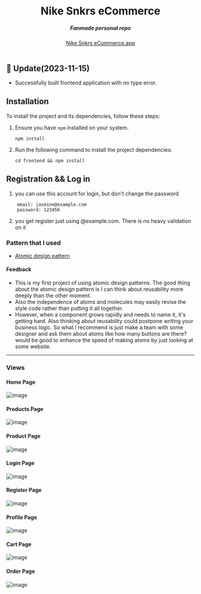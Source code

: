 <div align="center">
    <h1 align="center">Nike Snkrs eCommerce</h1>
    <h5>Fanmade personal repo</h5>
</div>

<div align="center">
  <a href="[https://nike-snkrs-ecommerce.onrender.com/]">Nike Snkrs eCommerce.app</a>
</div>
<br/>


## 🎉 Update(2023-11-15)
- Successfully built frontend application with no type error.




## Installation

To install the project and its dependencies, follow these steps:

1.  Ensure you have `npm` installed on your system. 

    ```sh-session
    npm install 
    ```

2.  Run the following command to install the project dependencies:
    ```sh-session
    cd frontend && npm install
    ```

## Registration && Log in
1. you can use this account for login, but don't change the password
```
    email: jasmine@example.com
    password: 123456
```
2. you get register just using @example.com. There is no heavy validation on it

### Pattern that I used 
- [Atomic design pattern](https://github.com/danilowoz/react-atomic-design)

#### Feedback
- This is my first project of using atomic design patterns. The good thing about the atomic design pattern is I can think about reusability more deeply than the other moment.
- Also the independence of atoms and molecules may easily revise the style code rather than putting it all together.
- However, when a component grows rapidly and needs to name it, it's getting hard. Also thinking about reusability could postpone writing your business logic. So what I recommend is just make a team with some designer and ask them about atoms like how many buttons are there? would be good to enhance the speed of making atoms by just looking at some website. 

___

### Views
#### Home Page
![image](https://github.com/resetmerlin/NikeSnkrs-eCommerce/assets/108568153/36ae37e5-a2c8-4733-8cc7-aea2493501e3)

#### Products Page
![image](https://github.com/resetmerlin/NikeSnkrs-eCommerce/assets/108568153/f81cc01d-7d3a-4af8-a087-24a2d29b423c)

#### Product Page
![image](https://github.com/resetmerlin/NikeSnkrs-eCommerce/assets/108568153/a46ba440-a123-4765-bb26-2a817a6adb3b)

#### Login Page
![image](https://github.com/resetmerlin/NikeSnkrs-eCommerce/assets/108568153/5137aa95-bee1-4cdb-bb65-166d3c4c03d0)

#### Register Page
![image](https://github.com/resetmerlin/NikeSnkrs-eCommerce/assets/108568153/793deaff-9cad-4319-9be7-b884f8b0a223)

#### Profile Page
![image](https://github.com/resetmerlin/NikeSnkrs-eCommerce/assets/108568153/9599e427-371d-43ef-8212-a50887cb187c)

#### Cart Page
![image](https://github.com/resetmerlin/NikeSnkrs-eCommerce/assets/108568153/fee94eaa-bca6-4c52-881e-265f90f2d252)

#### Order Page
![image](https://github.com/resetmerlin/NikeSnkrs-eCommerce/assets/108568153/5f23804e-fa39-4679-93d6-e31f8885451f)
